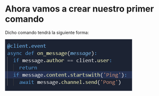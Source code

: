 # Ahora vamos a crear nuestro primer comando

Dicho comando tendrá la siguiente forma:

![paso6.1](https://github.com/VictorFloresJuarez/Bots-de-Discord/blob/main/Recursos/paso6.1.png?raw=true)
